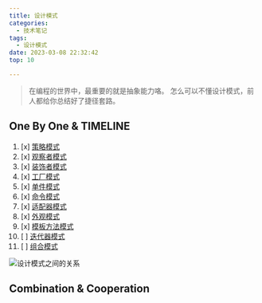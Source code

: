 ```yaml
---
title: 设计模式
categories:
  - 技术笔记
tags:
  - 设计模式
date: 2023-03-08 22:32:42
top: 10

---
```

>在编程的世界中，最重要的就是抽象能力咯。
>怎么可以不懂设计模式，前人都给你总结好了捷径套路。


<!-- more -->


## One By One & TIMELINE 
1. [x] [策略模式](https://www.awayanan.wang/%E7%AD%96%E7%95%A5%E6%A8%A1%E5%BC%8F/2023/02/18/%E8%AE%BE%E8%AE%A1%E6%A8%A1%E5%BC%8F/%E7%AD%96%E7%95%A5%E6%A8%A1%E5%BC%8F/)
2. [x] [观察者模式](https://www.awayanan.wang/%E8%A7%82%E5%AF%9F%E8%80%85%E6%A8%A1%E5%BC%8F/2023/02/18/%E8%AE%BE%E8%AE%A1%E6%A8%A1%E5%BC%8F/%E8%A7%82%E5%AF%9F%E8%80%85%E6%A8%A1%E5%BC%8F/)
3. [x] [装饰者模式](https://www.awayanan.wang/%E8%A3%85%E9%A5%B0%E8%80%85%E6%A8%A1%E5%BC%8F/2023/02/25/%E8%AE%BE%E8%AE%A1%E6%A8%A1%E5%BC%8F/%E8%A3%85%E9%A5%B0%E8%80%85%E6%A8%A1%E5%BC%8F/)
4. [x] [工厂模式](https://www.awayanan.wang/%E5%B7%A5%E5%8E%82%E6%A8%A1%E5%BC%8F/2023/03/04/%E8%AE%BE%E8%AE%A1%E6%A8%A1%E5%BC%8F/%E5%B7%A5%E5%8E%82%E6%A8%A1%E5%BC%8F/)
5. [x] [单件模式](https://www.awayanan.wang/%E5%8D%95%E4%BB%B6%E6%A8%A1%E5%BC%8F/2023/03/07/%E8%AE%BE%E8%AE%A1%E6%A8%A1%E5%BC%8F/%E5%8D%95%E4%BB%B6%E6%A8%A1%E5%BC%8F/)
6. [x] [命令模式](https://www.awayanan.wang/%E5%91%BD%E4%BB%A4%E6%A8%A1%E5%BC%8F/2023/03/07/%E8%AE%BE%E8%AE%A1%E6%A8%A1%E5%BC%8F/%E5%91%BD%E4%BB%A4%E6%A8%A1%E5%BC%8F/)
7. [x] [适配器模式](https://www.awayanan.wang/%E9%80%82%E9%85%8D%E5%99%A8%E6%A8%A1%E5%BC%8F/2023/03/07/%E8%AE%BE%E8%AE%A1%E6%A8%A1%E5%BC%8F/%E9%80%82%E9%85%8D%E5%99%A8%E6%A8%A1%E5%BC%8F/)
8. [x] [外观模式](https://www.awayanan.wang/%E5%A4%96%E8%A7%82%E6%A8%A1%E5%BC%8F/2023/03/07/%E8%AE%BE%E8%AE%A1%E6%A8%A1%E5%BC%8F/%E5%A4%96%E8%A7%82%E6%A8%A1%E5%BC%8F/)
9. [x] [模板方法模式](https://www.awayanan.wang/%E6%A8%A1%E6%9D%BF%E6%96%B9%E6%B3%95%E6%A8%A1%E5%BC%8F/2023/03/07/%E8%AE%BE%E8%AE%A1%E6%A8%A1%E5%BC%8F/%E6%A8%A1%E6%9D%BF%E6%96%B9%E6%B3%95%E6%A8%A1%E5%BC%8F/)
10. [ ] [迭代器模式](https://www.awayanan.wang/%E8%BF%AD%E4%BB%A3%E5%99%A8%E6%A8%A1%E5%BC%8F/2023/03/07/%E8%AE%BE%E8%AE%A1%E6%A8%A1%E5%BC%8F/%E8%BF%AD%E4%BB%A3%E5%99%A8%E6%A8%A1%E5%BC%8F/)
11. [ ] [组合模式](https://www.awayanan.wang/%E7%BB%84%E5%90%88%E6%A8%A1%E5%BC%8F/2023/03/07/%E8%AE%BE%E8%AE%A1%E6%A8%A1%E5%BC%8F/%E7%BB%84%E5%90%88%E6%A8%A1%E5%BC%8F/)


![](https://www.runoob.com/wp-content/uploads/2014/08/the-relationship-between-design-patterns.jpg "设计模式之间的关系")

## Combination & Cooperation
  